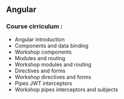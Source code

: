 ## Angular

### Course cirriculum :

- Angular introduction
- Components and data binding
- Workshop components
- Modules and routing
- Workshop modules and routing
- Directives and forms
- Workshop directives and forms
- Pipes JWT interceptors
- Workshop pipes interceptors and subjects

